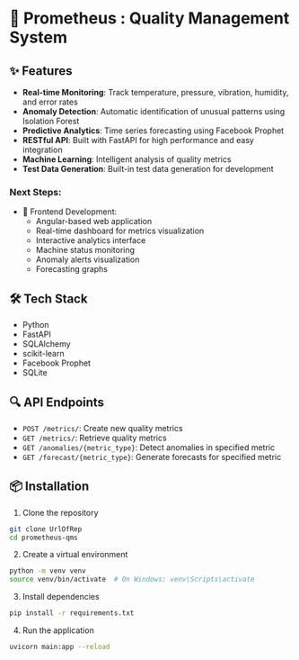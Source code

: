 # 🚀 Prometheus : Quality Management System

## ✨ Features

- **Real-time Monitoring**: Track temperature, pressure, vibration, humidity, and error rates
- **Anomaly Detection**: Automatic identification of unusual patterns using Isolation Forest
- **Predictive Analytics**: Time series forecasting using Facebook Prophet
- **RESTful API**: Built with FastAPI for high performance and easy integration
- **Machine Learning**: Intelligent analysis of quality metrics
- **Test Data Generation**: Built-in test data generation for development

### Next Steps:
- 🎯 Frontend Development:
  - Angular-based web application
  - Real-time dashboard for metrics visualization
  - Interactive analytics interface
  - Machine status monitoring
  - Anomaly alerts visualization
  - Forecasting graphs

## 🛠 Tech Stack

- Python
- FastAPI
- SQLAlchemy
- scikit-learn
- Facebook Prophet
- SQLite

## 🔍 API Endpoints

- `POST /metrics/`: Create new quality metrics
- `GET /metrics/`: Retrieve quality metrics
- `GET /anomalies/{metric_type}`: Detect anomalies in specified metric
- `GET /forecast/{metric_type}`: Generate forecasts for specified metric

## 📦 Installation

1. Clone the repository
```bash
git clone UrlOfRep
cd prometheus-qms
```

2. Create a virtual environment
```bash
python -m venv venv
source venv/bin/activate  # On Windows: venv\Scripts\activate
```

3. Install dependencies
```bash
pip install -r requirements.txt
```

4. Run the application
```bash
uvicorn main:app --reload
```

